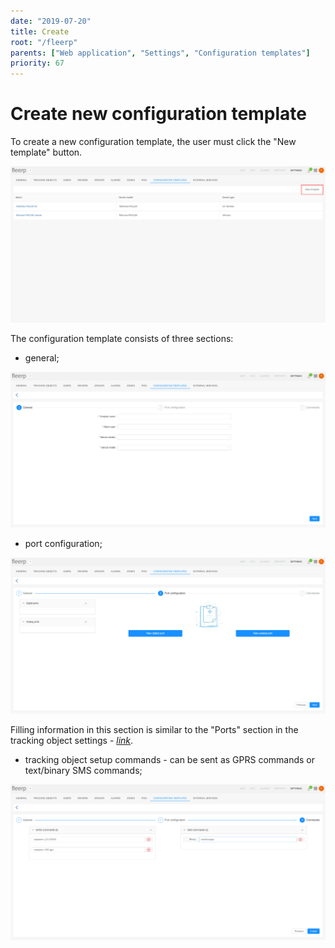 ```yaml
---
date: "2019-07-20"
title: Create
root: "/fleerp"
parents: ["Web application", "Settings", "Configuration templates"]
priority: 67
---
```


# Create new configuration template

To create a new configuration template, the user must click the "New template" button.

![NewConfigTemplateBtn](new-config-template-btn-en.png)

The configuration template consists of three sections:

- general;

![General](general-en.png)

- port configuration;

![PortConfig](port-config-en.png)

Filling information in this section is similar to the "Ports" section in the tracking object settings - *[link](../../settings/tobjects/details/ports)*.

- tracking object setup commands - can be sent as GPRS commands or text/binary SMS commands;

![Commands](commands-en.png)
